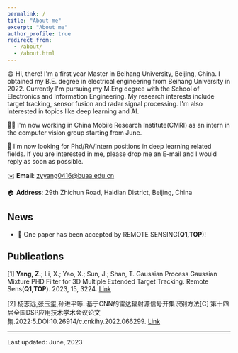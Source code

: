 ```yaml
---
permalink: /
title: "About me"
excerpt: "About me"
author_profile: true
redirect_from: 
  - /about/
  - /about.html
---
```


😄 Hi, there! I'm a first year Master in Beihang University, Beijing, China. I obtained my B.E. degree in electrical engineering from Beihang University in 2022. Currently I'm pursuing my M.Eng degree with the School of Electronics and Information Engineering. My research interests include target tracking, sensor fusion and radar signal processing. I'm also interested in topics like deep learning and AI. 

👨‍💻 I'm now working in China Mobile Research Institute(CMRI) as an intern in the computer vision group starting from June.

📧 I'm now looking for Phd/RA/Intern positions in deep learning related fields. If you are interested in me, please drop me an E-mail and I would reply as soon as possible.

✉️ **Email**: zyyang0416@buaa.edu.cn

🏠 **Address**: 29th Zhichun Road, Haidian District, Beijing, China

## News
*  🎉 One paper has been accepted by REMOTE SENSING(**Q1,TOP**)!

## Publications
 [1] **Yang, Z.**; Li, X.; Yao, X.; Sun, J.; Shan, T. Gaussian Process Gaussian Mixture PHD Filter for 3D Multiple Extended Target Tracking. Remote Sens(**Q1,TOP**). 2023, 15, 3224. [Link](https://www.mdpi.com/2072-4292/15/13/3224) 
 
 [2] 杨志远,张玉玺,孙进平等. 基于CNN的雷达辐射源信号开集识别方法[C] 第十四届全国DSP应用技术学术会议论文集.2022:5.DOI:10.26914/c.cnkihy.2022.066299. [Link](https://kns.cnki.net/kcms2/article/abstract?v=3uoqIhG8C467SBiOvrai6ZrZfyGnw2H_RdsjEQmEf5UoODgnx8Nf3NtNfN-TsYqnI9y_V5akX2pzcZ71NC3x5A-KAo8BSxqu&uniplatform=NZKPT)



-------------------
Last updated: June, 2023
